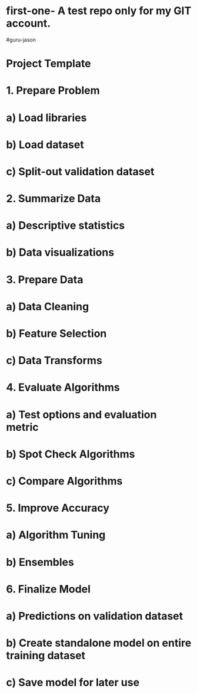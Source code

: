 # first-one- A test repo only for my GIT account. 
#guru-jason
# Project Template
 
# 1. Prepare Problem
# a) Load libraries
# b) Load dataset
# c) Split-out validation dataset
 
# 2. Summarize Data
# a) Descriptive statistics
# b) Data visualizations
 
# 3. Prepare Data
# a) Data Cleaning
# b) Feature Selection
# c) Data Transforms
 
# 4. Evaluate Algorithms
# a) Test options and evaluation metric
# b) Spot Check Algorithms
# c) Compare Algorithms
 
# 5. Improve Accuracy
# a) Algorithm Tuning
# b) Ensembles
 
# 6. Finalize Model
# a) Predictions on validation dataset
# b) Create standalone model on entire training dataset
# c) Save model for later use
